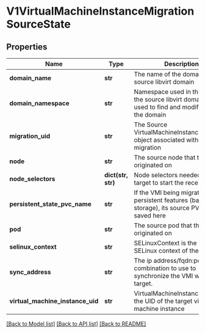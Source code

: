 # V1VirtualMachineInstanceMigrationSourceState

## Properties
Name | Type | Description | Notes
------------ | ------------- | ------------- | -------------
**domain_name** | **str** | The name of the domain on the source libvirt domain | [optional] 
**domain_namespace** | **str** | Namespace used in the name of the source libvirt domain. Can be used to find and modify paths in the domain | [optional] 
**migration_uid** | **str** | The Source VirtualMachineInstanceMigration object associated with this migration | [optional] 
**node** | **str** | The source node that the VMI originated on | [optional] 
**node_selectors** | **dict(str, str)** | Node selectors needed by the target to start the receiving pod. | [optional] 
**persistent_state_pvc_name** | **str** | If the VMI being migrated uses persistent features (backend-storage), its source PVC name is saved here | [optional] 
**pod** | **str** | The source pod that the VMI is originated on | [optional] 
**selinux_context** | **str** | SELinuxContext is the actual SELinux context of the pod | [optional] 
**sync_address** | **str** | The ip address/fqdn:port combination to use to synchronize the VMI with the target. | [optional] 
**virtual_machine_instance_uid** | **str** | VirtualMachineInstanceUID is the UID of the target virtual machine instance | [optional] 

[[Back to Model list]](../README.md#documentation-for-models) [[Back to API list]](../README.md#documentation-for-api-endpoints) [[Back to README]](../README.md)


